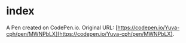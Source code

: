 # index

A Pen created on CodePen.io. Original URL: [https://codepen.io/Yuva-cph/pen/MWNPbLX](https://codepen.io/Yuva-cph/pen/MWNPbLX).

